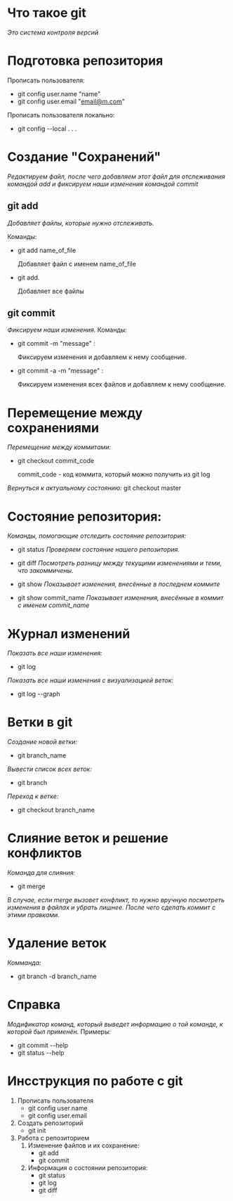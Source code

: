 # Что такое git

 *Это система контроля версий*

# Подготовка репозитория

Прописать пользователя:
* git config user.name "name"
* git config user.email "email@m.com"

Прописать пользователя локально:
* git config --local . . .

# Создание "Сохранений"
*Редактируем файл, после чего добавляем этот файл для отслеживания командой add и фиксируем наши изменения командой commit*

## git add
*Добавляет файлы, которые нужно отслеживать.*

Команды:

* git add name_of_file

  Добавляет файл с именем 
  name_of_file

* git add.

  Добавляет все файлы

## git commit
*Фиксируем наши изменения.*
Команды:
* git commit -m "message" :

  Фиксируем изменения и добавляем к нему сообщение.

* git commit  -a -m "message" :

  Фиксируем изменения всех файлов и добавляем к нему сообщение.

# Перемещение между сохранениями

*Перемещение между коммитами:*

* git checkout commit_code

  commit_code - код коммита, который можно получить из git log

*Вернуться к актуальному состоянию:*
git checkout master

# Состояние репозитория:
*Команды, помогающие отследить состояние репозитория:*

* git status
*Проверяем состояние нашего репозитория.*

* git diff
*Посмотреть разницу между текущими изменениями и теми, что закоммичены.*

* git show
*Показывает изменения, внесённые в последнем коммите*

* git show commit_name
*Показывает изменения, внесённые в коммит с именем commit_name*

# Журнал изменений
*Показать все наши изменения:*
* git log

*Показать все наши изменения с визуализацией веток:*
* git log --graph

# Ветки в git
*Создание новой ветки:*
* git branch_name

*Вывести список всех веток:*
* git branch

*Переход к ветке:*
* git checkout branch_name

# Слияние веток и решение конфликтов 
*Команда для слияния:*
* git merge

*В случае, если merge вызовет конфликт, то нужно вручную посмотреть изменения в файлах и убрать лишнее. После чего сделать коммит с этими правками.*

# Удаление веток
*Комманда:*
* git branch -d branch_name

# Справка
*Модификатор команд, который выведет информацию о той команде, к которой был применён.*
Примеры:
* git commit --help
* git status --help

# Инсструкция по работе с git
1. Прописать пользователя
    * git config user.name
    * git config user.email
2. Создать репозиторий
    * git init
3. Работа с репозиторием
    1. Изменение файлов и их сохранение:
        * git add
        * git commit
    2. Информация о состоянии репозитория:
        * git status
        * git log
        * git diff